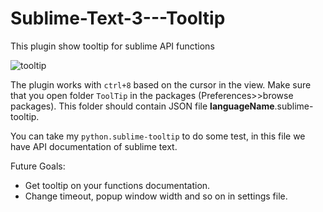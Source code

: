 # Sublime-Text-3---Tooltip
This plugin show tooltip for sublime API functions

<img src="http://s24.postimg.org/r31quiz2d/toltip.png" alt="tooltip">

The plugin works with <code>ctrl+8</code> based on the cursor in the view.
Make sure that you open folder <code>ToolTip</code> in the packages (Preferences>>browse packages). 
This folder should contain JSON file <b>languageName</b>.sublime-tooltip.

You can take my <code>python.sublime-tooltip</code> to do some test, in this file we have API documentation of sublime text.




Future Goals:
<ul> 
  <li> Get tooltip on your functions documentation.
  <li> Change timeout, popup window width and so on in settings file.
</ul>
